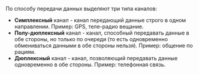 По способу передачи данных выделяют три типа каналов:
- **Симплексный** канал - канал передающий данные строго в одном направлении.
  Пример: GPS, теле-радио вещание.
- **Полу-дюплексный** канал - канал, способный передавать данные в обе стороны, но только по очереди (то есть одновременно обмениваться данными в обе стороны нельзя).
  Пример: общение по рациям.
- **Дюплексный** канал - канал, позволяющий передавать данные одновременно в обе стороны.
  Пример: телефонная связь.